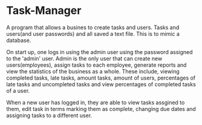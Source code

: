 # Task-Manager

A program that allows a busines to create tasks and users.
Tasks and users(and user passwords) and all saved a text file. This is to mimic a database.

On start up, one logs in using the admin user using the password assigned to the 'admin' user. 
Admin is the only user that can create new users(employees), assign tasks to each employee, generate reports and
view the statistics of the business as a whole. These include, viewing completed tasks, late tasks, amount tasks, 
amount of users, percentages of late tasks and uncompleted tasks and view percentages of completed tasks of a user.

When a new user has logged in, they are able to view tasks assgined to them, edit task in terms marking them as complete, 
changing due dates and assigning tasks to a different user.
